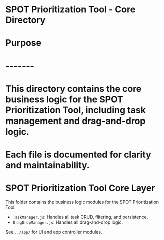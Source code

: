# SPOT Prioritization Tool - Core Directory

# Purpose
# -------
# This directory contains the core business logic for the SPOT Prioritization Tool, including task management and drag-and-drop logic.
# Each file is documented for clarity and maintainability.

# SPOT Prioritization Tool Core Layer

This folder contains the business logic modules for the SPOT Prioritization Tool.

- `TaskManager.js`: Handles all task CRUD, filtering, and persistence.
- `DragDropManager.js`: Handles all drag-and-drop logic.

See `../app/` for UI and app controller modules.
